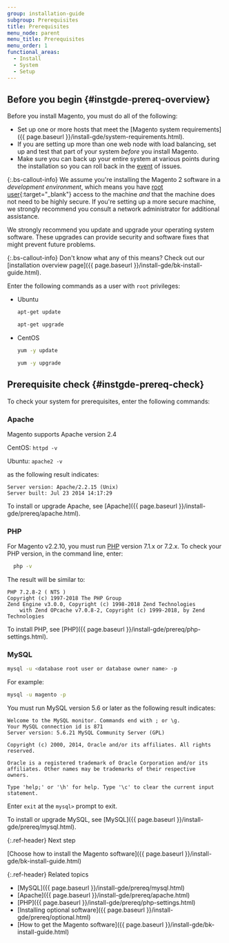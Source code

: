```yaml
---
group: installation-guide
subgroup: Prerequisites
title: Prerequisites
menu_node: parent
menu_title: Prerequisites
menu_order: 1
functional_areas:
  - Install
  - System
  - Setup
---
```


## Before you begin {#instgde-prereq-overview}

Before you install Magento, you must do all of the following:

*  Set up one or more hosts that meet the [Magento system requirements]({{ page.baseurl }}/install-gde/system-requirements.html).
*  If you are setting up more than one web node with load balancing, set up and test that part of your system _before_ you install Magento.
*  Make sure you can back up your entire system at various points during the installation so you can roll back in the [event](https://glossary.magento.com/event) of issues.

{:.bs-callout-info}
We assume you're installing the Magento 2 software in a _development environment_, which means you have [root user](http://www.linfo.org/root.html){:target="_blank"} access to the machine _and_ that the machine does not need to be highly secure. If you're setting up a more secure machine, we strongly recommend you consult a network administrator for additional assistance.

We strongly recommend you update and upgrade your operating system software. These upgrades can provide security and software fixes that might prevent future problems.

 {:.bs-callout-info}
Don't know what any of this means? Check out our [installation overview page]({{ page.baseurl }}/install-gde/bk-install-guide.html).

Enter the following commands as a user with `root` privileges:

*  Ubuntu

   ```bash
   apt-get update
   ```

   ```bash
   apt-get upgrade
   ```

*  CentOS

   ```bash
   yum -y update
   ```

   ```bash
   yum -y upgrade
   ```

## Prerequisite check {#instgde-prereq-check}

To check your system for prerequisites, enter the following commands:

### Apache

Magento supports Apache version 2.4

CentOS: `httpd -v`

Ubuntu: `apache2 -v`

as the following result indicates:

```terminal
Server version: Apache/2.2.15 (Unix)
Server built: Jul 23 2014 14:17:29
```

To install or upgrade Apache, see [Apache]({{ page.baseurl }}/install-gde/prereq/apache.html).

### PHP

For Magento v2.2.10, you must run [PHP](https://glossary.magento.com/php) version 7.1.x or 7.2.x.
To check your PHP version, in the command line, enter:

```bash
  php -v
```

 The result will be similar to:

```terminal
PHP 7.2.8-2 ( NTS )
Copyright (c) 1997-2018 The PHP Group
Zend Engine v3.0.0, Copyright (c) 1998-2018 Zend Technologies
    with Zend OPcache v7.0.8-2, Copyright (c) 1999-2018, by Zend Technologies
```

To install PHP, see [PHP]({{ page.baseurl }}/install-gde/prereq/php-settings.html).

### MySQL

```bash
mysql -u <database root user or database owner name> -p
```

For example:

```bash
mysql -u magento -p
```

You must run MySQL version 5.6 or later as the following result indicates:

```terminal
Welcome to the MySQL monitor. Commands end with ; or \g.
Your MySQL connection id is 871
Server version: 5.6.21 MySQL Community Server (GPL)

Copyright (c) 2000, 2014, Oracle and/or its affiliates. All rights reserved.

Oracle is a registered trademark of Oracle Corporation and/or its
affiliates. Other names may be trademarks of their respective
owners.

Type 'help;' or '\h' for help. Type '\c' to clear the current input statement.
```

Enter `exit` at the `mysql>` prompt to exit.

To install or upgrade MySQL, see [MySQL]({{ page.baseurl }}/install-gde/prereq/mysql.html).

{:.ref-header}
Next step

[Choose how to install the Magento software]({{ page.baseurl }}/install-gde/bk-install-guide.html)

{:.ref-header}
Related topics

*  [MySQL]({{ page.baseurl }}/install-gde/prereq/mysql.html)
*  [Apache]({{ page.baseurl }}/install-gde/prereq/apache.html)
*  [PHP]({{ page.baseurl }}/install-gde/prereq/php-settings.html)
*  [Installing optional software]({{ page.baseurl }}/install-gde/prereq/optional.html)
*  [How to get the Magento software]({{ page.baseurl }}/install-gde/bk-install-guide.html)
